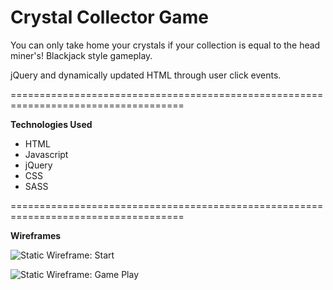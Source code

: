 # Crystal Collector Game

You can only take home your crystals if your collection is equal to the head miner's! Blackjack style gameplay.

jQuery and dynamically updated HTML through user click events.

====================================================================================

**Technologies Used**
- HTML
- Javascript
- jQuery
- CSS
- SASS

====================================================================================

**Wireframes**

![Static Wireframe: Start](assets/img/wireframe_start_crystal.png)

![Static Wireframe: Game Play](assets/img/wireframe_play_crystal.png)
